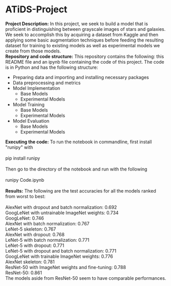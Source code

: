 # ATiDS-Project
**Project Description:**
In this project, we seek to build a model that is proficient in distinguishing between grayscale images of stars and galaxies. We seek to accomplish this by acquiring a dataset from Kaggle and then applying some basic augmentation techniques before feeding the resulting dataset for training to existing models as well as experimental models we create from those models.  
**Repository and code structure:**
This repository contains the following: this README file and an ipynb file containing the code of this project. The code is in Python and has the following structure:  
- Preparing data and importing and installing necessary packages
- Data preprocessing and metrics
- Model Implementation
  - Base Models
  - Experimental Models
- Model Training
  - Base Models
  - Experimental Models
- Model Evaluation
  - Base Models
  - Experimental Models

**Executing the code:**
To run the notebook in commandline, first install "runipy" with  
<br />
pip install runipy  
<br />
Then go to the directory of the notebook and run with the following  
<br />
runipy Code.ipynb  
<br />
**Results:**
The following are the test accuracies for all the models ranked from worst to best:  
<br />
AlexNet with dropout and batch normalization: 0.692  
GoogLeNet with untrainable ImageNet weights: 0.734  
GoogLeNet: 0.746  
AlexNet with batch normalization: 0.767  
LeNet-5 skeleton: 0.767  
AlexNet with dropout: 0.768  
LeNet-5 with batch normalization: 0.771  
LeNet-5 with dropout: 0.771  
LeNet-5 with dropout and batch normalization: 0.771  
GoogLeNet with trainable ImageNet weights: 0.776  
AlexNet skeleton: 0.781  
ResNet-50 with ImageNet weights and fine-tuning: 0.788  
ResNet-50: 0.861  
The models aside from ResNet-50 seem to have comparable performances.
